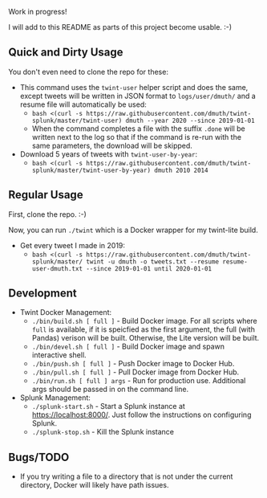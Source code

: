 
Work in progress!

I will add to this README as parts of this project become usable. :-)


## Quick and Dirty Usage

You don't even need to clone the repo for these:
- This command uses the `twint-user` helper script and does the same, except tweets will be written in JSON format to `logs/user/dmuth/` and a resume file will automatically be used:
   - `bash <(curl -s https://raw.githubusercontent.com/dmuth/twint-splunk/master/twint-user) dmuth --year 2020 --since 2019-01-01`
   - When the command completes a file with the suffix `.done` will be written next to the log so that if the command is re-run with the same parameters, the download will be skipped.
- Download 5 years of tweets with `twint-user-by-year`:
   - `bash <(curl -s https://raw.githubusercontent.com/dmuth/twint-splunk/master/twint-user-by-year) dmuth 2010 2014`


## Regular Usage

First, clone the repo. :-)

Now, you can run `./twint` which is a Docker wrapper for my twint-lite build.
- Get every tweet I made in 2019:
   - `bash <(curl -s https://raw.githubusercontent.com/dmuth/twint-splunk/master/
twint -u dmuth -o tweets.txt --resume resume-user-dmuth.txt --since 2019-01-01 until 2020-01-01`


## Development

- Twint Docker Management:
   - `./bin/build.sh [ full ]` - Build Docker image. For all scripts where `full` is available, if it is speicfied as the first argument, the full (with Pandas) verison will be built.  Otherwise, the Lite version will be built.
   - `./bin/devel.sh [ full ]` - Build Docker image and spawn interactive shell.
   - `./bin/push.sh [ full ]` - Push Docker image to Docker Hub.
   - `./bin/pull.sh [ full ]` - Pull Docker image from Docker Hub.
   - `./bin/run.sh [ full ] args` - Run for production use. Additional args should be passed in on the command line.
- Splunk Management:
   - `./splunk-start.sh` - Start a Splunk instance at <a href="https://localhost:8000">https://localhost:8000/</a>.  Just follow the instructions on configuring Splunk.
   - `./splunk-stop.sh` - Kill the Splunk instance


## Bugs/TODO

- If you try writing a file to a directory that is not under the current directory, Docker will likely have path issues.


